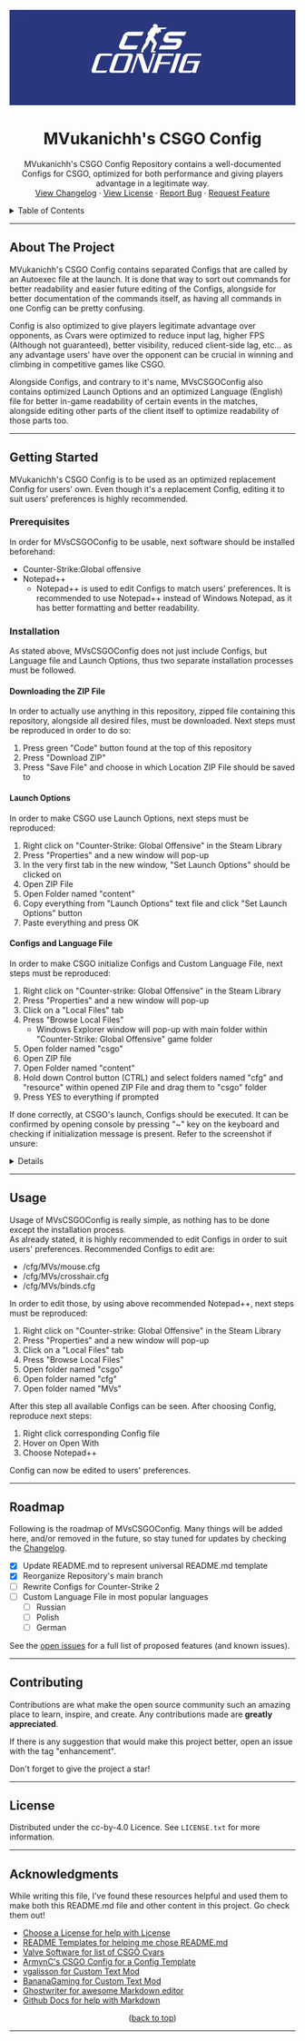 <!-- PROJECT LOGO -->
<br />
<div align="center">
  <a href="https://github.com/MVukanichh/MVsCSGOConfig">
    <img src="assets/images/logo.jpg" alt="Logo">
  </a>

  <h1 align="center">MVukanichh's CSGO Config</h3>

  <p align="center">
   MVukanichh's CSGO Config Repository contains a well-documented Configs for CSGO, optimized for both performance and giving players advantage in a legitimate way.
    <br />
        <a href="../main/CHANGELOG.md">View Changelog</a>
    ·
        <a href="../main/LICENSE.txt">View License</a>
    ·
    <a href="https://github.com/MVukanichh/MVsCSGOConfig/issues">Report Bug</a>
    ·
    <a href="https://github.com/MVukanichh/MVsCSGOConfig/issues">Request Feature</a>
  </p>
</div>


<!-- TABLE OF CONTENTS -->
<details>
  <summary>Table of Contents</summary>
  <ol>
    <li>
      <a href="#about-the-project">About The Project</a>
    </li>
    <li>
      <a href="#getting-started">Getting Started</a>
      <ul>
        <li><a href="#prerequisites">Prerequisites</a></li>
        <li><a href="#installation">Installation</a></li>
      </ul>
    </li>
    <li><a href="#usage">Usage</a></li>
    <li><a href="#roadmap">Roadmap</a></li>
    <li><a href="#contributing">Contributing</a></li>
    <li><a href="#license">License</a></li>
    <li><a href="#acknowledgments">Acknowledgments</a></li>
  </ol>
</details>

---

<!-- ABOUT THE PROJECT -->
## About The Project

MVukanichh's CSGO Config contains separated Configs that are called by an Autoexec file at the launch. It is done that way to sort out commands for better readability and easier future editing of the Configs, alongside for better documentation of the commands itself, as having all commands in one Config can be pretty confusing. 
<br>

Config is also optimized to give players legitimate advantage over opponents, as Cvars were optimized to reduce input lag, higher FPS (Although not guaranteed), better visibility, reduced client-side lag, etc... as any advantage users' have over the opponent can be crucial in winning and climbing in competitive games like CSGO.
<br>

Alongside Configs, and contrary to it's name, MVsCSGOConfig also contains optimized Launch Options and an optimized Language (English) file for better in-game readability of certain events in the matches, alongside editing other parts of the client itself to optimize readability of those parts too.

---

<!-- GETTING STARTED -->
## Getting Started

MVukanichh's CSGO Config is to be used as an optimized replacement Config for users' own. Even though it's a replacement Config, editing it to suit users' preferences is highly recommended. 

### Prerequisites

In order for MVsCSGOConfig to be usable, next software should be installed beforehand:

- Counter-Strike:Global offensive
- Notepad++
	- Notepad++ is used to edit Configs to match users' preferences. It is recommended to use Notepad++ instead of Windows Notepad, as it has better formatting and better readability.

### Installation

As stated above, MVsCSGOConfig does not just include Configs, but Language file and Launch Options, thus two separate installation processes must be followed.

#### Downloading the ZIP File 

In order to actually use anything in this repository, zipped file containing this repository, alongside all desired files, must be downloaded. Next steps must be reproduced in order to do so:

1. Press green "Code" button found at the top of this repository
2. Press "Download ZIP"
3. Press "Save File" and choose in which Location ZIP File should be saved to

#### Launch Options

In order to make CSGO use Launch Options, next steps must be reproduced:

1. Right click on "Counter-Strike: Global Offensive" in the Steam Library
2. Press "Properties" and a new window will pop-up
3. In the very first tab in the new window, "Set Launch Options" should be clicked on
4. Open ZIP File
5. Open Folder named "content"
4. Copy everything from "Launch Options" text file and click "Set Launch Options" button
5. Paste everything and press OK

#### Configs and Language File

In order to make CSGO initialize Configs and Custom Language File, next steps must be reproduced:

1. Right click on "Counter-strike: Global Offensive" in the Steam Library
2. Press "Properties" and a new window will pop-up
3. Click on a "Local Files" tab
4. Press "Browse Local Files"
	- Windows Explorer window will pop-up with main folder within "Counter-Strike: Global Offensive" game folder
6. Open folder named "csgo"
7. Open ZIP file 
8. Open Folder named "content"
9. Hold down Control button (CTRL) and select folders named "cfg" and "resource" within opened ZIP File and drag them to "csgo" folder
10. Press YES to everything if prompted

If done correctly, at CSGO's launch, Configs should be executed. It can be confirmed by opening console by pressing "~" key on the keyboard and checking if initialization message is present. Refer to the screenshot if unsure:
<details>
 
![Example as how console should look like if Configs are successfully added](assets/images/initialization_console.jpg)

</details>

---

<!-- USAGE -->
## Usage

Usage of MVsCSGOConfig is really simple, as nothing has to be done except the installation process.
<br>
As already stated, it is highly recommended to edit Configs in order to suit users' preferences. Recommended Configs to edit are:
- /cfg/MVs/mouse.cfg
- /cfg/MVs/crosshair.cfg
- /cfg/MVs/binds.cfg

In order to edit those, by using above recommended Notepad++, next steps must be reproduced:

1. Right click on "Counter-strike: Global Offensive" in the Steam Library
2. Press "Properties" and a new window will pop-up
3. Click on a "Local Files" tab
4. Press "Browse Local Files"
5. Open folder named "csgo"
6. Open folder named "cfg"
7. Open folder named "MVs"

After this step all available Configs can be seen. After choosing Config, reproduce next steps:

1. Right click corresponding Config file
2. Hover on Open With
3. Choose Notepad++

Config can now be edited to users' preferences.

---

<!-- ROADMAP -->
## Roadmap

Following is the roadmap of MVsCSGOConfig. Many things will be added here, and/or removed in the future, so stay tuned for updates by checking the <a href="../main/CHANGELOG.md">Changelog</a>.

- [x] Update README.md to represent universal README.md template
- [x] Reorganize Repository's main branch
- [ ] Rewrite Configs for Counter-Strike 2
- [ ] Custom Language File in most popular languages
	- [ ] Russian
	- [ ] Polish
	- [ ] German

See the [open issues](https://github.com/MVukanichh/MVsCSGOConfig/issues) for a full list of proposed features (and known issues).

---

<!-- CONTRIBUTING -->
## Contributing

Contributions are what make the open source community such an amazing place to learn, inspire, and create. Any contributions made are **greatly appreciated**.

If there is any suggestion that would make this project better, open an issue with the tag "enhancement".

Don't forget to give the project a star! 

---

<!-- LICENSE -->
## License

Distributed under the cc-by-4.0 Licence. See `LICENSE.txt` for more information.

---

<!-- ACKNOWLEDGMENTS -->
## Acknowledgments

While writing this file, I've found these resources helpful and used them to make both this README.md file and other content in this project. Go check them out!

* [Choose a License for help with License](https://choosealicense.com)
* [README Templates for helping me chose README.md](https://www.readme-templates.com/)
* [Valve Software for list of CSGO Cvars](https://developer.valvesoftware.com/wiki/List_of_CS:GO_Cvars)
* [ArmynC's CSGO Config for a Config Template](https://github.com/ArmynC/ArminC-AutoExec)
* [vgalisson for Custom Text Mod](https://github.com/vgalisson/CSGO-Custom-Text-Mod)
* [BananaGaming for Custom Text Mod](https://maximhere.me/modifications/)
* [Ghostwriter for awesome Markdown editor](https://ghostwriter.kde.org/)
* [Github Docs for help with Markdown](https://docs.github.com/en/get-started/writing-on-github)

<p align="center">(<a href="#readme-top">back to top</a>)</p>

---

